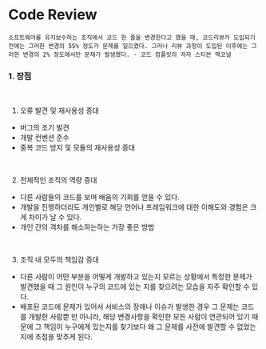 # Code Review

```
소프트웨어를 유지보수하는 조직에서 코드 한 줄을 변경한다고 했을 때, 코드리뷰가 도입되기 전에는 그러한 변경의 55% 정도가 문제를 일으켰다. 그러나 리뷰 과정이 도입된 이후에는 그러한 변경의 2% 정도에서만 문제가 발생했다. - 코드 컴플릿의 저자 스티븐 맥코널
```

### 1. 장점
<br />
  
  1. 오류 발견 및 재사용성 증대

  - 버그의 조기 발견
  - 개발 컨벤션 준수
  - 중복 코드 방지 및 모듈의 재사용성 증대

<br />

2. 전체적인 조직의 역량 증대
    
 - 다른 사람들의 코드를 보며 배움의 기회를 얻을 수 있다.
 - 개발을 진행하더라도 개인별로 해당 언어나 프레임워크에 대한 이해도와 경험은 크게 차이가 날 수 있다.
 - 개인 간의 격차를 해소하는하는 가장 좋은 방법

<br />

3. 조직 내 모두의 책임감 증대
  - 다른 사람이 어떤 부분을 어떻게 개발하고 있는지 모르는 상황에서 특정한 문제가 발견했을 때 그 원인이 누구의 코드에 있는 지를 찾으려는 모습을 자주 확인할 수 있다.
  - 배포된 코드에 문제가 있어서 서비스의 장애나 이슈가 발생한 경우 그 문제는 코드를 개발한 사람뿐 만 아니라, 해당 변경사항을 확인한 모든 사람이 연관되어 있기 때문에 그 책임이 누구에게 있는지를 찾기보다 왜 그 문제를 사전에 발견할 수 없었는지에 초점을 맞추게 된다.
